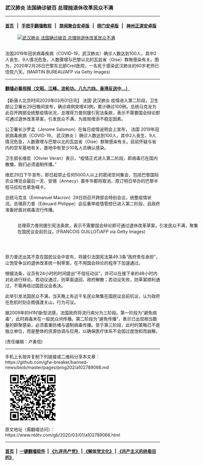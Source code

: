 ### 武汉肺炎 法国确诊破百 总理抛退休改革民众不满
------------------------

#### [首页](https://github.com/gfw-breaker/banned-news/blob/master/README.md) &nbsp;&nbsp;|&nbsp;&nbsp; [手把手翻墙教程](https://github.com/gfw-breaker/guides/wiki) &nbsp;&nbsp;|&nbsp;&nbsp; [禁闻聚合安卓版](https://github.com/gfw-breaker/bn-android) &nbsp;&nbsp;|&nbsp;&nbsp; [网门安卓版](https://github.com/oGate2/oGate) &nbsp;&nbsp;|&nbsp;&nbsp; [神州正道安卓版](https://github.com/SzzdOgate/update) 



<div><div class="featured_image">
 <a href="https://i.ntdtv.com/assets/uploads/2020/03/GettyImages-1203910669.jpg" target="_blank">
  <figure>
   <img alt="武汉肺炎 法国确诊破百 总理抛退休改革民众不满" src="https://i.ntdtv.com/assets/uploads/2020/03/GettyImages-1203910669-800x450.jpg"/>
  </figure><br/>
 </a>
 <span class="caption">
  法国2019年冠状病毒疾病（COVID-19，武汉肺炎）确诊人数达到100人，其中2人丧生、9人情况危急，人数骤增与巴黎以北的瓦兹省（Oise）群聚感染有关。图为，2020年2月28日巴黎东北部Creil医院，一名死于感染武汉肺炎的60岁老师已住院六天。(MARTIN BUREAU/AFP via Getty Images)
 </span>
</div>
</div><hr/>

#### [翻墙必看视频（文昭、江峰、法轮功、八九六四、香港反送中...）](https://github.com/gfw-breaker/banned-news/blob/master/pages/link3.md)

<div><div class="post_content" itemprop="articleBody">
 <p>
  【新唐人北京时间2020年03月01日讯】
  <ok href="https://www.ntdtv.com/gb/法国.htm">
   法国
  </ok>
  <ok href="https://www.ntdtv.com/gb/武汉肺炎.htm">
   武汉肺炎
  </ok>
  疫情进入第二阶段，卫生部公卫署长29日晚间宣布，确诊病例突增43例，累计确诊100例。总统马克龙为此召开跨部会统整疫情状况，总理菲力普则援引宪法条款，表示不需要国会辩论即可通过退休改革草案，引发民众不满，为政局增添不稳定因素。
 </p>
 <p>
  公卫署长沙罗孟（Jerome Salomon）在每日疫情说明会上宣布，
  <ok href="https://www.ntdtv.com/gb/法国.htm">
   法国
  </ok>
  2019年冠状病毒疾病（COVID-19，
  <ok href="https://www.ntdtv.com/gb/武汉肺炎.htm">
   武汉肺炎
  </ok>
  ）确诊人数达到100人，其中2人丧生、9人情况危急，人数骤增与巴黎以北的瓦兹省（Oise）群聚感染有关。目前怀疑与省内的空军基地有关，基地中有至少10名人员确认感染。
 </p>
 <p>
  卫生部长维宏（Olivier Veran）表示，“疫情正式进入第二阶段，即病毒已在国内散播，我们必须遏制传播。”
 </p>
 <p>
  维宏29日下午宣布，即日起禁止任何5000人以上的密闭空间集会，包括巴黎国际农业博览会最后一天、安锡（Annecy）嘉年华都将取消，原订明日举办的巴黎半程马拉松也紧急喊卡。
 </p>
 <p>
  总统马克龙（Emmanuel Macron）29日则召开跨部会特别会议，统整疫情状况。总理菲力普（Edouard Philippe）会后重申疫情管控已进入第二阶段，且政府准备好面对病毒流行传播。
 </p>
 <figure class="wp-caption alignnone" id="attachment_102789085" style="width: 600px">
  <img alt="" class="size-medium wp-image-102789085" src="https://i.ntdtv.com/assets/uploads/2020/03/GettyImages-1204215847-600x400.jpg">
   <br/><figcaption class="wp-caption-text">
    总理菲力普则援引宪法条款，表示不需要国会辩论即可通过退休改革草案，引发民众不满，聚集在国民议会前抗议。(FRANCOIS GUILLOT/AFP via Getty Images)
   </figcaption><br/>
  </img>
 </figure><br/>
 <p>
  菲力普还出其不意在国民议会中宣布，将援引法国宪法第49.3条“政府责任承担”，让饱受争议的退休改革统一制草案，在不用国会辩论的程序下加速通过。
 </p>
 <p>
  根据法条，议员有24小时的时间提出“不信任动议”，并可以在接下来的48小时内对此进行辩论。若动议通过，则草案退回、政府解散；若动议失败，则草案顺利通过，不需再经过国民议会表决。
 </p>
 <p>
  此举引发法国民众不满，当天晚上有近千名民众聚集在国民议会前抗议，认为政府在危机时刻企图强渡关山，行为可议。
 </p>
 <p>
  据2009年的H1N1新型流感，法国政府将流行病分为三阶段。第一阶段为“避免病毒”，此时病毒未在一般民众间传播。第二阶段为“避免传播”，表示已出现相当数量的群聚感染，必须着重防堵与遏制病毒传播。至于第三阶段，此时的策略已不是独立单位，而是整体的资源协调与应用，以确保医疗体系不会因过度饱和而崩解。
 </p>
 <p>
  (责任编辑：卢勇信)
 </p>
 <div class="single_ad">
 </div>
</div>
</div>
<hr/>
手机上长按并复制下列链接或二维码分享本文章：<br/>
https://github.com/gfw-breaker/banned-news/blob/master/pages/prog202/a102789066.md <br/>
<a href='https://github.com/gfw-breaker/banned-news/blob/master/pages/prog202/a102789066.md'><img src='https://github.com/gfw-breaker/banned-news/blob/master/pages/prog202/a102789066.md.png'/></a> <br/>
原文地址（需翻墙访问）：https://www.ntdtv.com/gb/2020/03/01/a102789066.html


------------------------
#### [首页](https://github.com/gfw-breaker/banned-news/blob/master/README.md) &nbsp;|&nbsp; [一键翻墙软件](https://github.com/gfw-breaker/nogfw/blob/master/README.md) &nbsp;| [《九评共产党》](https://github.com/gfw-breaker/9ping.md/blob/master/README.md#九评之一评共产党是什么) | [《解体党文化》](https://github.com/gfw-breaker/jtdwh.md/blob/master/README.md) | [《共产主义的终极目的》](https://github.com/gfw-breaker/gczydzjmd.md/blob/master/README.md)


<img src='http://gfw-breaker.win/banned-news/pages/prog202/a102789066.md' width='0px' height='0px'/>